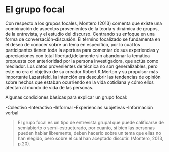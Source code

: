 # El grupo focal
Con respecto a los grupos focales, Montero (2013) comenta que existe una combinación de
aspectos provenientes de la teoría y dinámica de grupos, de la entrevista, y el estudio del discurso.
Centrando su enfoque en una forma de conversación-discusión.
El término focalizado se fundamenta en el deseo de conocer sobre un tema en específico, por lo
cual los participantes tienen toda la apertura para comentar de sus experiencias y apreciaciones 
con total libertad,idelamente sin abandonar la temática propuesta con anterioridad por la persona investigadora, que actúa como mediador.
Los datos provenientes de técnica no son generalizables, pero este no era el objetivo de su creador
Robert K.Merton y su propulsor más importante Lazarsfeld, la intención era descubrir las
tendencias de opinión sobre hechos que estaban ocurriendo en la vida cotidiana y cómo ellos
afectan al mundo de vida de las personas.

Algunas condiciones básicas para explicar un grupo focal:

-Colectivo
-Interactivo
-Informal
-Experiencias subjetivas 
-Información verbal 

>El grupo focal es un tipo de entrevista grupal que puede calificarse de semiabierto
>o semi-estructurado, por cuanto, si bien las personas pueden hablar
>libremente, deben hacerlo sobre un tema que ellas no han elegido, pero sobre el
>cual han aceptado discutir. (Montero, 2013, p.20).



